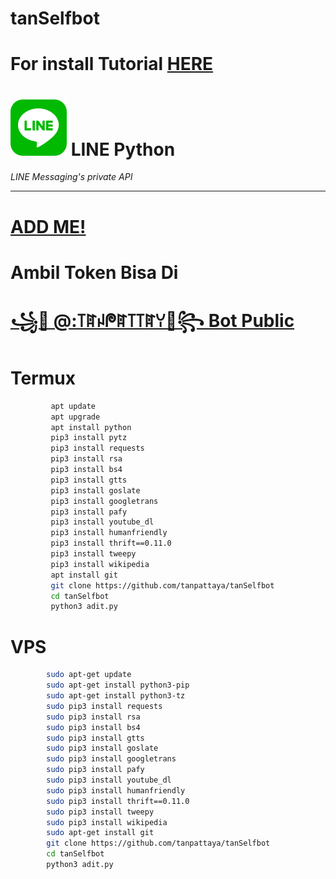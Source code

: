 # tanSelfbot
# For install Tutorial [HERE](https://www.youtube.com/watch?v=v_h-t8iGYzQ&t=28s)
# ![logo](line_sm.png) LINE Python

*LINE Messaging's private API*

----
# [ADD ME!](line.me/R/ti/p/~ptatan1983)
# Ambil Token Bisa Di
# [꧁💓 @:꓄ꍏꈤᖘꍏ꓄꓄ꍏꌩ💓꧂ Bot Public](line.me/R/ti/p/%40642xtzwc)

# Termux

```sh
         apt update
         apt upgrade
         apt install python
         pip3 install pytz
         pip3 install requests
         pip3 install rsa
         pip3 install bs4
         pip3 install gtts
         pip3 install goslate
         pip3 install googletrans
         pip3 install pafy
         pip3 install youtube_dl
         pip3 install humanfriendly
         pip3 install thrift==0.11.0
         pip3 install tweepy
         pip3 install wikipedia
         apt install git
         git clone https://github.com/tanpattaya/tanSelfbot
         cd tanSelfbot
         python3 adit.py
```

# VPS 
```sh
        sudo apt-get update
        sudo apt-get install python3-pip 
        sudo apt-get install python3-tz 
        sudo pip3 install requests
        sudo pip3 install rsa  
        sudo pip3 install bs4 
        sudo pip3 install gtts 
        sudo pip3 install goslate 
        sudo pip3 install googletrans  
        sudo pip3 install pafy 
        sudo pip3 install youtube_dl 
        sudo pip3 install humanfriendly 
        sudo pip3 install thrift==0.11.0 
        sudo pip3 install tweepy 
        sudo pip3 install wikipedia 
        sudo apt-get install git 
        git clone https://github.com/tanpattaya/tanSelfbot
        cd tanSelfbot 
        python3 adit.py 
```

